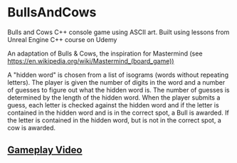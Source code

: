 # BullsAndCows
Bulls and Cows C++ console game using ASCII art.  Built using lessons from Unreal Engine C++ course on Udemy

An adaptation of Bulls & Cows, the inspiration for Mastermind
(see https://en.wikipedia.org/wiki/Mastermind_(board_game))

A "hidden word" is chosen from a list of isograms (words without repeating letters).
The player is given the number of digits in the word and a number of guesses to figure
out what the hidden word is.  The number of guesses is determined by the length of the
hidden word.  When the player submits a guess, each letter is checked against
the hidden word and if the letter is contained in the hidden word and is in the correct spot,
a Bull is awarded.  If the letter is contained in the hidden word, but is not in the correct
spot, a cow is awarded.

## [Gameplay Video](https://youtu.be/cUeJrGTVxpQ)
